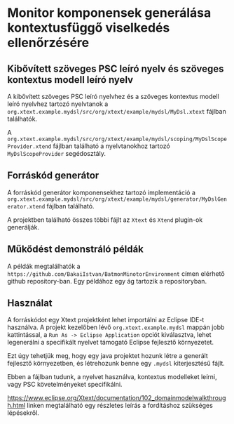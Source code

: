 # Monitor komponensek generálása kontextusfüggő viselkedés ellenőrzésére

## Kibővített szöveges PSC leíró nyelv és szöveges kontextus modell leíró nyelv

A kibővített szöveges PSC leíró nyelvhez és a szöveges kontextus modell leíró nyelvhez tartozó nyelvtanok a `org.xtext.example.mydsl/src/org/xtext/example/mydsl/MyDsl.xtext` fájlban találhatók.

A `org.xtext.example.mydsl/src/org/xtext/example/mydsl/scoping/MyDslScopeProvider.xtend` fájlban található a nyelvtanokhoz tartozó `MyDslScopeProvider` segédosztály.

## Forráskód generátor

A forráskód generátor komponensekhez tartozó implementáció a `org.xtext.example.mydsl/src/org/xtext/example/mydsl/generator/MyDslGenerator.xtend` fájlban található.

A projektben található összes többi fájlt az `Xtext` és `Xtend` plugin-ok generálják.

## Műkődést demonstráló példák

A példák megtalálhatók a `https://github.com/BakaiIstvan/BatmonMinotorEnvironment` címen elérhető github repository-ban. Egy példához egy ág tartozik a repositoryban.

## Használat

A forráskódot egy Xtext projektként lehet importálni az Eclipse IDE-t használva. A projekt kezelőben lévő `org.xtext.example.mydsl` mappán jobb kattintással, a `Run As -> Eclipse Application` opciót kiválasztva, lehet legenerálni a specifikált nyelvet támogató Eclipse fejlesztő környezetet.

Ezt úgy tehetjük meg, hogy egy java projektet hozunk létre a generált fejlesztő környezetben, és létrehozunk benne egy `.mydsl` kiterjesztésű fájlt.

Ebben a fájlban tudunk, a nyelvet használva, kontextus modelleket leírni, vagy PSC követelményeket specifikálni.

https://www.eclipse.org/Xtext/documentation/102_domainmodelwalkthrough.html linken megtalálható egy részletes leírás a fordításhoz szükséges lépésekről.
